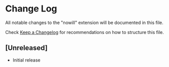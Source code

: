 # Change Log

All notable changes to the "nowill" extension will be documented in this file.

Check [Keep a Changelog](http://keepachangelog.com/) for recommendations on how to structure this file.

## [Unreleased]

- Initial release